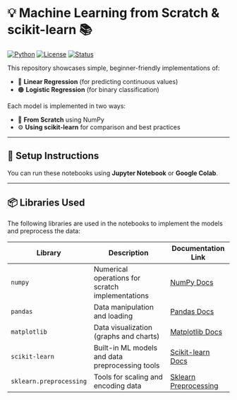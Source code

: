 # 💡 Machine Learning from Scratch & scikit-learn 📚

[![Python](https://img.shields.io/badge/Python-3.9-blue?logo=python)](https://www.python.org/)
[![License](https://img.shields.io/badge/license-MIT-green)](LICENSE)
[![Status](https://img.shields.io/badge/status-Student%20Project-brightgreen)]()

This repository showcases simple, beginner-friendly implementations of:

- 🔵 **Linear Regression** (for predicting continuous values)
- 🟠 **Logistic Regression** (for binary classification)

Each model is implemented in two ways:
- 🚀 **From Scratch** using NumPy
- ⚙️ **Using scikit-learn** for comparison and best practices

---





## 🔧 Setup Instructions

You can run these notebooks using **Jupyter Notebook** or **Google Colab**.










---

## 📦 Libraries Used

The following libraries are used in the notebooks to implement the models and preprocess the data:

| Library             | Description                                           | Documentation Link                           |
|---------------------|-------------------------------------------------------|----------------------------------------------|
| `numpy`             | Numerical operations for scratch implementations     | [NumPy Docs](https://numpy.org/doc/)         |
| `pandas`            | Data manipulation and loading                        | [Pandas Docs](https://pandas.pydata.org/docs/) |
| `matplotlib`        | Data visualization (graphs and charts)               | [Matplotlib Docs](https://matplotlib.org/stable/index.html) |
| `scikit-learn`      | Built-in ML models and data preprocessing tools      | [Scikit-learn Docs](https://scikit-learn.org/stable/user_guide.html) |
| `sklearn.preprocessing` | Tools for scaling and encoding data                | [Sklearn Preprocessing](https://scikit-learn.org/stable/modules/preprocessing.html) |


